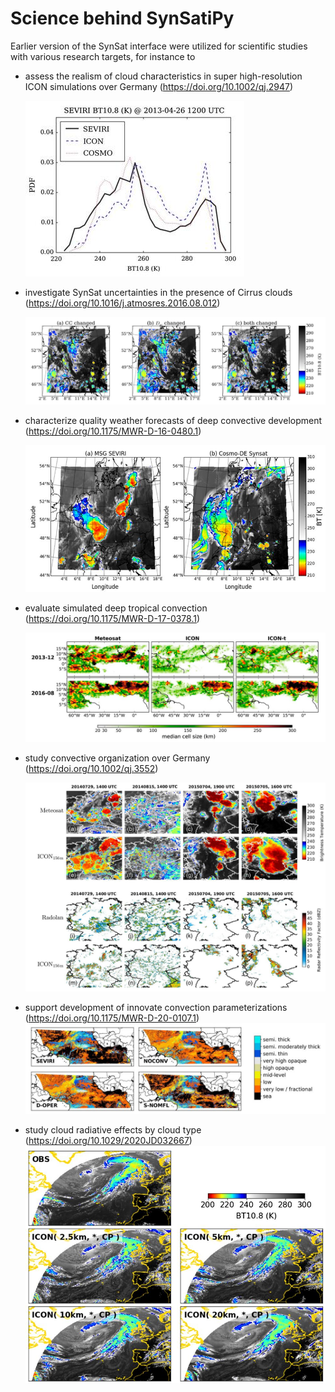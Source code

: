 # Science behind SynSatiPy

Earlier version of the SynSat interface were utilized for scientific studies with various research targets, for instance to

- assess the realism of cloud characteristics in super high-resolution ICON simulations over Germany (https://doi.org/10.1002/qj.2947)

    ![Heinze et al. (2017)](images/Heinze-Fig23.jpg)

- investigate SynSat uncertainties in the presence of Cirrus clouds (https://doi.org/10.1016/j.atmosres.2016.08.012)

    ![Senf & Deneke (2017)](images/Senf2017-Fig4.jpg)

- characterize quality weather forecasts of deep convective development (https://doi.org/10.1175/MWR-D-16-0480.1)

    ![Rempel et al. (2017)](images/Rempel_Fig1.jpg)

- evaluate simulated deep tropical convection (https://doi.org/10.1175/MWR-D-17-0378.1)

    ![Senf et al. (2018)](images/Senf2018-Fig7.jpg)

- study convective organization over Germany (https://doi.org/10.1002/qj.3552)

    ![Pscheid et al. (2019)](images/Pscheid_Fig1.jpg)

- support development of innovate convection parameterizations (https://doi.org/10.1175/MWR-D-20-0107.1)
    ![Sakradzija et al. (2020)](images/Sakradzija-Fig3.jpg)

- study cloud radiative effects by cloud type (https://doi.org/10.1029/2020JD032667)
    ![Senf et al. (2020)](images/Senf2020-Fig1.jpg)
